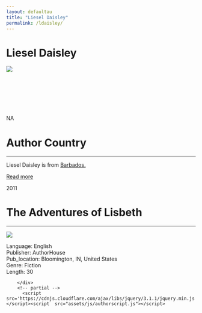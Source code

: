```yaml
---
layout: defaultau
title: "Liesel Daisley"
permalink: /ldaisley/
---
```

<!-- partial:index.partial.html -->
<div class="content">
    <h1>Liesel Daisley</h1>
    <div class="quote">
        <div><img src="https://storage.ning.com/topology/rest/1.0/file/get/1962445276?profile=RESIZE_710x&width=288&height=288&crop=1%3A1" class="logo"></div>
    </div>
    <div class="timeline">
        <div style="padding-bottom:100px;"></div>
        <div class="block">
            <div class="date right"><p class="right"> NA </p></div>
            <div class="dot"></div>
            <div class="left first">
            <div class="author_country">
                <h1>Author Country</h1><hr>
          <div class="aclocation">  <p> Liesel Daisley is from <a href="http://localhost:4000/12">Barbados.</a></p></div>
              <div class="acreadmore">  <a href="#">Read more</a> </div>
            </div>
            </div>
        </div>
        <div class="block">
            <div class="date left"><p class="left">2011</p></div>
            <div class="dot"></div>
            <div class="right">
                <h1>The Adventures of Lisbeth</h1><hr>
                <p><img src="https://m.media-amazon.com/images/I/61zX6YCQUwL._SY498_BO1,204,203,200_.jpg"></p>
                <p>
                Language: English <br/>
                Publisher: AuthorHouse<br/>
                Pub_location: Bloomington, IN, United States <br/>
                Genre: Fiction <br/>
                Length: 30 <br/>
                </p>
            </div>
        </div>

        </div>
        <!-- partial -->
          <script src='https://cdnjs.cloudflare.com/ajax/libs/jquery/3.1.1/jquery.min.js'></script><script  src="assets/js/authorscript.js"></script>
